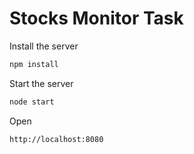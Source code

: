 # Stocks Monitor Task

Install the server
```sh
npm install
```
Start the server
```sh
node start
```
Open
```sh
http://localhost:8080
```
